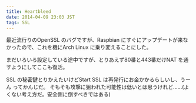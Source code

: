 ```yaml
---
title: Heartbleed
date: 2014-04-09 23:03 JST
tags: SSL
---
```


最近流行りのOpenSSL のバグですが、Raspbian にすぐにアップデートが来なかったので、これを機にArch Linux に乗り変えることにした。

まだいろいろ設定している途中ですが、とりあえず80番と443番だけNAT を通すようにしてここも復活。

SSL の秘密鍵とりかえたいけどStart SSL は再発行にお金かかるらしいし、うーん ってかんじだ。
そもそも攻撃に狙われた可能性は低いとは思うけれど……(よくない考え方だ。安全側に倒すべきではある)

